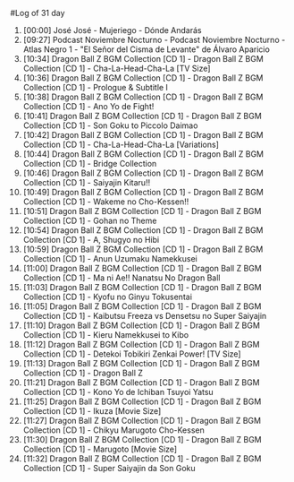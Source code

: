 #Log of 31 day

1. [00:00] José José - Mujeriego - Dónde Andarás
1. [09:27] Podcast Noviembre Nocturno - Podcast Noviembre Nocturno - Atlas Negro 1 - "El Señor del Cisma de Levante" de Álvaro Aparicio
1. [10:34] Dragon Ball Z BGM Collection [CD 1] - Dragon Ball Z BGM Collection [CD 1] - Cha-La-Head-Cha-La [TV Size]
1. [10:36] Dragon Ball Z BGM Collection [CD 1] - Dragon Ball Z BGM Collection [CD 1] - Prologue & Subtitle I
1. [10:38] Dragon Ball Z BGM Collection [CD 1] - Dragon Ball Z BGM Collection [CD 1] - Ano Yo de Fight!
1. [10:41] Dragon Ball Z BGM Collection [CD 1] - Dragon Ball Z BGM Collection [CD 1] - Son Goku to Piccolo Daimao
1. [10:42] Dragon Ball Z BGM Collection [CD 1] - Dragon Ball Z BGM Collection [CD 1] - Cha-La-Head-Cha-La [Variations]
1. [10:44] Dragon Ball Z BGM Collection [CD 1] - Dragon Ball Z BGM Collection [CD 1] - Bridge Collection
1. [10:46] Dragon Ball Z BGM Collection [CD 1] - Dragon Ball Z BGM Collection [CD 1] - Saiyajin Kitaru!!
1. [10:49] Dragon Ball Z BGM Collection [CD 1] - Dragon Ball Z BGM Collection [CD 1] - Wakeme no Cho-Kessen!!
1. [10:51] Dragon Ball Z BGM Collection [CD 1] - Dragon Ball Z BGM Collection [CD 1] - Gohan no Theme
1. [10:54] Dragon Ball Z BGM Collection [CD 1] - Dragon Ball Z BGM Collection [CD 1] - A, Shugyo no Hibi
1. [10:59] Dragon Ball Z BGM Collection [CD 1] - Dragon Ball Z BGM Collection [CD 1] - Anun Uzumaku Namekkusei
1. [11:00] Dragon Ball Z BGM Collection [CD 1] - Dragon Ball Z BGM Collection [CD 1] - Ma ni Ae!! Nanatsu No Dragon Ball
1. [11:03] Dragon Ball Z BGM Collection [CD 1] - Dragon Ball Z BGM Collection [CD 1] - Kyofu no Ginyu Tokusentai
1. [11:05] Dragon Ball Z BGM Collection [CD 1] - Dragon Ball Z BGM Collection [CD 1] - Kaibutsu Freeza vs Densetsu no Super Saiyajin
1. [11:10] Dragon Ball Z BGM Collection [CD 1] - Dragon Ball Z BGM Collection [CD 1] - Kieru Namekkusei to Kibo
1. [11:12] Dragon Ball Z BGM Collection [CD 1] - Dragon Ball Z BGM Collection [CD 1] - Detekoi Tobikiri Zenkai Power! [TV Size]
1. [11:13] Dragon Ball Z BGM Collection [CD 1] - Dragon Ball Z BGM Collection [CD 1] - Dragon Ball Z
1. [11:21] Dragon Ball Z BGM Collection [CD 1] - Dragon Ball Z BGM Collection [CD 1] - Kono Yo de Ichiban Tsuyoi Yatsu
1. [11:25] Dragon Ball Z BGM Collection [CD 1] - Dragon Ball Z BGM Collection [CD 1] - Ikuza [Movie Size]
1. [11:27] Dragon Ball Z BGM Collection [CD 1] - Dragon Ball Z BGM Collection [CD 1] - Chikyu Marugoto Cho-Kessen
1. [11:30] Dragon Ball Z BGM Collection [CD 1] - Dragon Ball Z BGM Collection [CD 1] - Marugoto [Movie Size]
1. [11:32] Dragon Ball Z BGM Collection [CD 1] - Dragon Ball Z BGM Collection [CD 1] - Super Saiyajin da Son Goku
